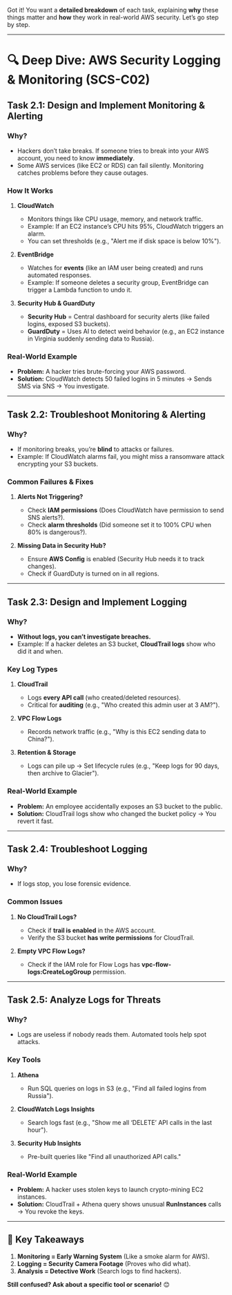 Got it! You want a **detailed breakdown** of each task, explaining **why** these things matter and **how** they work in real-world AWS security. Let’s go step by step.

---

# 🔍 **Deep Dive: AWS Security Logging & Monitoring (SCS-C02)**

## **Task 2.1: Design and Implement Monitoring & Alerting**
### **Why?**
- Hackers don’t take breaks. If someone tries to break into your AWS account, you need to know **immediately**.
- Some AWS services (like EC2 or RDS) can fail silently. Monitoring catches problems before they cause outages.

### **How It Works**
1. **CloudWatch**  
   - Monitors things like CPU usage, memory, and network traffic.  
   - Example: If an EC2 instance’s CPU hits 95%, CloudWatch triggers an alarm.  
   - You can set thresholds (e.g., "Alert me if disk space is below 10%").  

2. **EventBridge**  
   - Watches for **events** (like an IAM user being created) and runs automated responses.  
   - Example: If someone deletes a security group, EventBridge can trigger a Lambda function to undo it.  

3. **Security Hub & GuardDuty**  
   - **Security Hub** = Central dashboard for security alerts (like failed logins, exposed S3 buckets).  
   - **GuardDuty** = Uses AI to detect weird behavior (e.g., an EC2 instance in Virginia suddenly sending data to Russia).  

### **Real-World Example**
- **Problem:** A hacker tries brute-forcing your AWS password.  
- **Solution:** CloudWatch detects 50 failed logins in 5 minutes → Sends SMS via SNS → You investigate.  

---

## **Task 2.2: Troubleshoot Monitoring & Alerting**
### **Why?**
- If monitoring breaks, you’re **blind** to attacks or failures.  
- Example: If CloudWatch alarms fail, you might miss a ransomware attack encrypting your S3 buckets.  

### **Common Failures & Fixes**
1. **Alerts Not Triggering?**  
   - Check **IAM permissions** (Does CloudWatch have permission to send SNS alerts?).  
   - Check **alarm thresholds** (Did someone set it to 100% CPU when 80% is dangerous?).  

2. **Missing Data in Security Hub?**  
   - Ensure **AWS Config** is enabled (Security Hub needs it to track changes).  
   - Check if GuardDuty is turned on in all regions.  

---

## **Task 2.3: Design and Implement Logging**
### **Why?**
- **Without logs, you can’t investigate breaches.**  
- Example: If a hacker deletes an S3 bucket, **CloudTrail logs** show who did it and when.  

### **Key Log Types**
1. **CloudTrail**  
   - Logs **every API call** (who created/deleted resources).  
   - Critical for **auditing** (e.g., "Who created this admin user at 3 AM?").  

2. **VPC Flow Logs**  
   - Records network traffic (e.g., "Why is this EC2 sending data to China?").  

3. **Retention & Storage**  
   - Logs can pile up → Set lifecycle rules (e.g., "Keep logs for 90 days, then archive to Glacier").  

### **Real-World Example**
- **Problem:** An employee accidentally exposes an S3 bucket to the public.  
- **Solution:** CloudTrail logs show who changed the bucket policy → You revert it fast.  

---

## **Task 2.4: Troubleshoot Logging**
### **Why?**
- If logs stop, you lose forensic evidence.  

### **Common Issues**
1. **No CloudTrail Logs?**  
   - Check if **trail is enabled** in the AWS account.  
   - Verify the S3 bucket **has write permissions** for CloudTrail.  

2. **Empty VPC Flow Logs?**  
   - Check if the IAM role for Flow Logs has **vpc-flow-logs:CreateLogGroup** permission.  

---

## **Task 2.5: Analyze Logs for Threats**
### **Why?**
- Logs are useless if nobody reads them. Automated tools help spot attacks.  

### **Key Tools**
1. **Athena**  
   - Run SQL queries on logs in S3 (e.g., "Find all failed logins from Russia").  

2. **CloudWatch Logs Insights**  
   - Search logs fast (e.g., "Show me all ‘DELETE’ API calls in the last hour").  

3. **Security Hub Insights**  
   - Pre-built queries like "Find all unauthorized API calls."  

### **Real-World Example**
- **Problem:** A hacker uses stolen keys to launch crypto-mining EC2 instances.  
- **Solution:** CloudTrail + Athena query shows unusual **RunInstances** calls → You revoke the keys.  

---

## **📌 Key Takeaways**
1. **Monitoring = Early Warning System** (Like a smoke alarm for AWS).  
2. **Logging = Security Camera Footage** (Proves who did what).  
3. **Analysis = Detective Work** (Search logs to find hackers).  

**Still confused? Ask about a specific tool or scenario!** 😊
